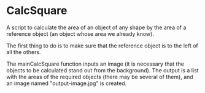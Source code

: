 # CalcSquare
A script to calculate the area of an object of any shape by the area of a reference object (an object whose area we already know).

The first thing to do is to make sure that the reference object is to the left of all the others.

The mainCalcSquare function inputs an image (it is necessary that the objects to be calculated stand out from the background). 
The output is a list with the areas of the required objects (there may be several of them), and an image named "output-image.jpg" is created.
